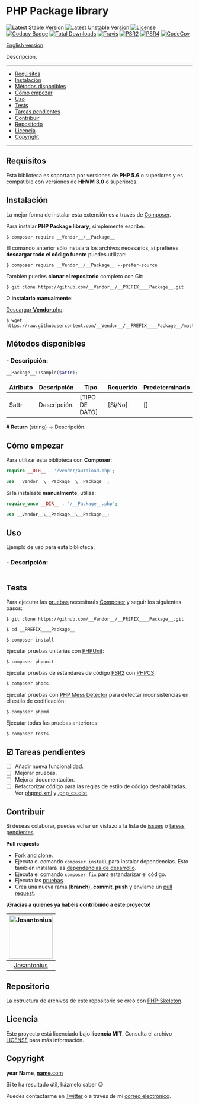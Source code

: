 # PHP __Package__ library

[![Latest Stable Version](https://poser.pugx.org/__vendor__/__PREFIX____Package__/v/stable)](https://packagist.org/packages/__vendor__/__PREFIX____Package__) [![Latest Unstable Version](https://poser.pugx.org/__vendor__/__PREFIX____Package__/v/unstable)](https://packagist.org/packages/__vendor__/__PREFIX____Package__) [![License](https://poser.pugx.org/__vendor__/__PREFIX____Package__/license)](LICENSE) [![Codacy Badge](https://www.codacy.com/project/badge/00000000000000000000000000000000)](https://www.codacy.com/app/__Vendor__/__PREFIX____Package__) [![Total Downloads](https://poser.pugx.org/__vendor__/__PREFIX____Package__/downloads)](https://packagist.org/packages/__vendor__/__Vendor__) [![Travis](https://travis-ci.org/__Vendor__/__PREFIX____Package__.svg)](https://travis-ci.org/__Vendor__/__PREFIX____Package__) [![PSR2](https://img.shields.io/badge/PSR-2-1abc9c.svg)](http://www.php-fig.org/psr/psr-2/) [![PSR4](https://img.shields.io/badge/PSR-4-9b59b6.svg)](http://www.php-fig.org/psr/psr-4/) [![CodeCov](https://codecov.io/gh/__Vendor__/__PREFIX____Package__/branch/master/graph/badge.svg)](https://codecov.io/gh/__Vendor__/__PREFIX____Package__)

[English version](README.md)

Descripción.

---

- [Requisitos](#requisitos)
- [Instalación](#instalación)
- [Métodos disponibles](#métodos-disponibles)
- [Cómo empezar](#cómo-empezar)
- [Uso](#uso)
- [Tests](#tests)
- [Tareas pendientes](#-tareas-pendientes)
- [Contribuir](#contribuir)
- [Repositorio](#repositorio)
- [Licencia](#licencia)
- [Copyright](#copyright)

---

## Requisitos

Esta biblioteca es soportada por versiones de **PHP 5.6** o superiores y es compatible con versiones de **HHVM 3.0** o superiores.

## Instalación 

La mejor forma de instalar esta extensión es a través de [Composer](http://getcomposer.org/download/).

Para instalar **PHP __Package__ library**, simplemente escribe:

    $ composer require __Vendor__/__Package__

El comando anterior sólo instalará los archivos necesarios, si prefieres **descargar todo el código fuente** puedes utilizar:

    $ composer require __Vendor__/__Package__ --prefer-source

También puedes **clonar el repositorio** completo con Git:

	$ git clone https://github.com/__Vendor__/__PREFIX____Package__.git

O **instalarlo manualmente**:

[Descargar __Vendor__.php](https://raw.githubusercontent.com/__Vendor__/__PREFIX____Package__/master/src/__Package__.php):

    $ wget https://raw.githubusercontent.com/__Vendor__/__PREFIX____Package__/master/src/__Package__.php

## Métodos disponibles

### - Descripción:

```php
__Package__::sample($attr);
```

| Atributo | Descripción | Tipo | Requerido | Predeterminado
| --- | --- | --- | --- | --- |
| $attr | Descripción. | [TIPO DE DATO] | [Sí/No] | [] |

**# Return** (string) → Descripción.

## Cómo empezar

Para utilizar esta biblioteca con **Composer**:

```php
require __DIR__ . '/vendor/autoload.php';

use __Vendor__\__Package__\__Package__;
```

Si la instalaste **manualmente**, utiliza:

```php
require_once __DIR__ . '/__Package__.php';

use __Vendor__\__Package__\__Package__;
```

## Uso

Ejemplo de uso para esta biblioteca:

### - Descripción:

```php
```

## Tests 

Para ejecutar las [pruebas](tests) necesitarás [Composer](http://getcomposer.org/download/) y seguir los siguientes pasos:

    $ git clone https://github.com/__Vendor__/__PREFIX____Package__.git
    
    $ cd __PREFIX____Package__

    $ composer install

Ejecutar pruebas unitarias con [PHPUnit](https://phpunit.de/):

    $ composer phpunit

Ejecutar pruebas de estándares de código [PSR2](http://www.php-fig.org/psr/psr-2/) con [PHPCS](https://github.com/squizlabs/PHP_CodeSniffer):

    $ composer phpcs

Ejecutar pruebas con [PHP Mess Detector](https://phpmd.org/) para detectar inconsistencias en el estilo de codificación:

    $ composer phpmd

Ejecutar todas las pruebas anteriores:

    $ composer tests

## ☑ Tareas pendientes

- [ ] Añadir nueva funcionalidad.
- [ ] Mejorar pruebas.
- [ ] Mejorar documentación.
- [ ] Refactorizar código para las reglas de estilo de código deshabilitadas. Ver [phpmd.xml](phpmd.xml) y [.php_cs.dist](.php_cs.dist).

## Contribuir

Si deseas colaborar, puedes echar un vistazo a la lista de
[issues](https://github.com/__Vendor__/__PREFIX____Package__/issues) o [tareas pendientes](#-tareas-pendientes).

**Pull requests**

* [Fork and clone](https://help.github.com/articles/fork-a-repo).
* Ejecuta el comando `composer install` para instalar dependencias.
  Esto también instalará las [dependencias de desarrollo](https://getcomposer.org/doc/03-cli.md#install).
* Ejecuta el comando `composer fix` para estandarizar el código.
* Ejecuta las [pruebas](#tests).
* Crea una nueva rama (**branch**), **commit**, **push** y envíame un
  [pull request](https://help.github.com/articles/using-pull-requests).

**¡Gracias a quienes ya habéis contribuido a este proyecto!**

[<img alt="Josantonius" src="https://avatars3.githubusercontent.com/u/18104336?s=460&v=4" height="117" width="117">](https://github.com/Josantonius) |
:---:|
[Josantonius](https://github.com/Josantonius)|

## Repositorio

La estructura de archivos de este repositorio se creó con [PHP-Skeleton](https://github.com/Josantonius/PHP-Skeleton).

## Licencia

Este proyecto está licenciado bajo **licencia MIT**. Consulta el archivo [LICENSE](LICENSE) para más información.

## Copyright

__year__ __Name__, [__name__.com](https://__name__.com/)

Si te ha resultado útil, házmelo saber :wink:

Puedes contactarme en [Twitter](https://twitter.com/__Name__) o a través de mi [correo electrónico](mailto:__email__).